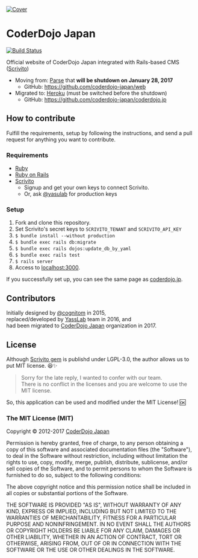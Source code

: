 [![Cover](https://raw.githubusercontent.com/coderdojo-japan/coderdojo.jp/master/public/cover.png)](https://coderdojo.jp/)

# CoderDojo Japan

[![Build Status](https://travis-ci.org/coderdojo-japan/coderdojo.jp.svg?branch=master)](https://travis-ci.org/coderdojo-japan/coderdojo.jp#)

Official website of CoderDojo Japan integrated with Rails-based CMS ([Scrivito](https://scrivito.com/))

- Moving from: [Parse](http://parse.com/) that __will be shutdown on January 28, 2017__
  - GitHub: https://github.com/coderdojo-japan/web
- Migrated to: [Heroku](http://heroku.com/) (must be switched before the shutdown)
  - GitHub: https://github.com/coderdojo-japan/coderdojo.jp

## How to contribute

Fulfill the requirements, setup by following the instructions, and send a pull request for anything you want to contribute.

### Requirements

- [Ruby](http://ruby-lang.org/)
- [Ruby on Rails](http://rubyonrails.org/)
- [Scrivito](https://scrivito.com/)
   - Signup and get your own keys to connect Scrivito.
   - Or, ask [@yasulab](https://github.com/yasulab) for production keys

### Setup 

1. Fork and clone this repository.
2. Set Scrivito's secret keys to `SCRIVITO_TENANT` and `SCRIVITO_API_KEY`
3. `$ bundle install --without production`
4. `$ bundle exec rails db:migrate`
5. `$ bundle exec rails dojos:update_db_by_yaml`
6. `$ bundle exec rails test`
7. `$ rails server`
8. Access to [localhost:3000](http://localhost:3000).

If you successfully set up, you can see the same page as [coderdojo.jp](http://coderdojo.jp).

## Contributors

Initially designed by [@cognitom](https://github.com/cognitom) in 2015,   
replaced/developed by [YassLab](https://yasslab.jp/) team in 2016, and   
had been migrated to [CoderDojo Japan](http://github.com/coderdojo-japan) organization in 2017.

## License

Although [Scrivito gem](https://rubygems.org/gems/scrivito) is publishd under LGPL-3.0, the author allows us to put MIT license. 😆✨

> Sorry for the late reply, I wanted to confer with our team.   
> There is no conflict in the licenses and you are welcome to use the MIT license.  

So, this application can be used and modified under the MIT License! 🆗

### The MIT License (MIT)

Copyright &copy; 2012-2017 [CoderDojo Japan](https://coderdojo.jp/)

Permission is hereby granted, free of charge, to any person obtaining a copy of this software and associated documentation files (the "Software"), to deal in the Software without restriction, including without limitation the rights to use, copy, modify, merge, publish, distribute, sublicense, and/or sell copies of the Software, and to permit persons to whom the Software is furnished to do so, subject to the following conditions:

The above copyright notice and this permission notice shall be included in all copies or substantial portions of the Software.

THE SOFTWARE IS PROVIDED "AS IS", WITHOUT WARRANTY OF ANY KIND, EXPRESS OR IMPLIED, INCLUDING BUT NOT LIMITED TO THE WARRANTIES OF MERCHANTABILITY, FITNESS FOR A PARTICULAR PURPOSE AND NONINFRINGEMENT. IN NO EVENT SHALL THE AUTHORS OR COPYRIGHT HOLDERS BE LIABLE FOR ANY CLAIM, DAMAGES OR OTHER LIABILITY, WHETHER IN AN ACTION OF CONTRACT, TORT OR OTHERWISE, ARISING FROM, OUT OF OR IN CONNECTION WITH THE SOFTWARE OR THE USE OR OTHER DEALINGS IN THE SOFTWARE.

